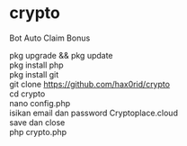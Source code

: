 # crypto
Bot Auto Claim Bonus

pkg upgrade && pkg update <br>
pkg install php <br>
pkg install git <br>
git clone https://github.com/hax0rid/crypto <br>
cd crypto <br>
nano config.php <br>
isikan email dan password Cryptoplace.cloud <br>
save dan close <br>
php crypto.php
